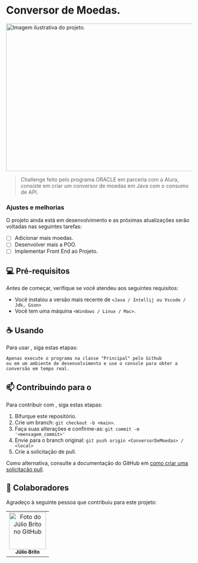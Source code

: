 # Conversor de Moedas.

<img src="https://images.unsplash.com/photo-1502920514313-52581002a659?q=80&amp;w=1734&amp;auto=format&amp;fit=crop&amp;ixlib=rb-4.0.3&amp;ixid=M3wxMjA3fDB8MHxwaG90by1wYWdlfHx8fGVufDB8fHx8fA%3D%3D" width="800" height="400" alt="Imagem ilustrativa do projeto.">

> Challenge feito pelo programa ORACLE em parceria com a Alura, consiste em criar um conversor de moedas em Java com o consumo de API. 

### Ajustes e melhorias

O projeto ainda está em desenvolvimento e as próximas atualizações serão voltadas nas seguintes tarefas:

- [ ] Adicionar mais moedas.
- [ ] Desenvolver mais a POO.
- [ ] Implementar Front End ao Projeto.

## 💻 Pré-requisitos

Antes de começar, verifique se você atendeu aos seguintes requisitos:

- Você instalou a versão mais recente de `<Java / Intellij ou Vscode / Jdk, Gson>`
- Você tem uma máquina `<Windows / Linux / Mac>`.

## ☕ Usando <Conversor de moedas.>

Para usar <Conversor de moedas.>, siga estas etapas:

```
Apenas execute o programa na classe "Principal" pelo Github
ou em um ambiente de desenvolvimento e use o console para obter a conversão em tempo real.
```

## 📫 Contribuindo para o <Conversor de Moedas>

Para contribuir com <ConversorDeMoedas>, siga estas etapas:

1. Bifurque este repositório.
2. Crie um branch: `git checkout -b <main>`.
3. Faça suas alterações e confirme-as: `git commit -m '<mensagem_commit>'`
4. Envie para o branch original: `git push origin <ConversorDeMoedas> / <local>`
5. Crie a solicitação de pull.

Como alternativa, consulte a documentação do GitHub em [como criar uma solicitação pull](https://help.github.com/en/github/collaborating-with-issues-and-pull-requests/creating-a-pull-request).

## 🤝 Colaboradores

Agradeço à seguinte pessoa que contribuiu para este projeto: 

<table>
  <tr>
    <td align="center">
      <a href="https://github.com/devjulinho" title="Link para o Github do colaborador.">
        <img src="https://avatars.githubusercontent.com/u/142620967?v=4" width="100px;" alt="Foto do Júlio Brito no GitHub"/><br>
        <sub>
          <b>Júlio Brito</b>
        </sub>
      </a>
    </td>
  </tr>
</table>
